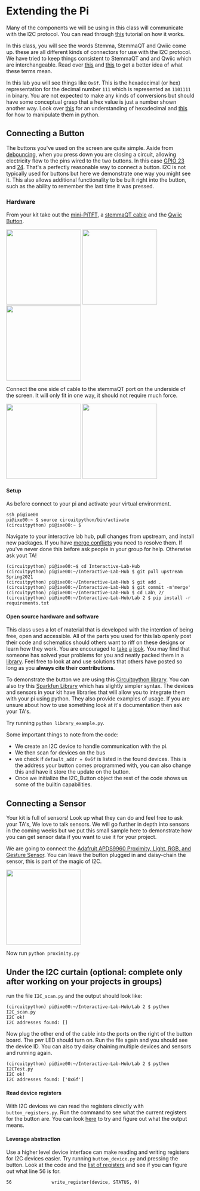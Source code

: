 # Extending the Pi

Many of the components we will be using in this class will communicate with the I2C protocol. You can read through [this](https://learn.sparkfun.com/tutorials/i2c/all) tutorial on how it works.

In this class, you will see the words Stemma, StemmaQT and Qwiic come up. these are all different kinds of connectors for use with the I2C protocol. We have tried to keep things consistent to StemmaQT and and Qwiic which are interchangeable. Read over [this](https://learn.adafruit.com/introducing-adafruit-stemma-qt/what-is-stemma) and [this](https://www.sparkfun.com/qwiic#overview) to get a better idea of what these terms mean.

In this lab you will see things like `0x6f`. This is the hexadecimal (or hex) representation for the decimal number `111` which is represented as `1101111` in binary. You are not expected to make any kinds of conversions but should have some conceptual grasp that a hex value is just a number shown another way. Look over [this](https://learn.sparkfun.com/tutorials/hexadecimal/introduction) for an understanding of hexadecimal and [this](https://towardsdatascience.com/binary-hex-and-octal-in-python-20222488cee1) for how to manipulate them in python.

## Connecting a Button

The buttons you've used on the screen are quite simple. Aside from [debouncing](https://learn.adafruit.com/make-it-switch/debouncing), when you press down you are closing a circuit, allowing electricity flow to the pins wired to the two buttons. In this case [GPIO 23](https://pinout.xyz/pinout/pin16_gpio23) and [24](https://pinout.xyz/pinout/pin18_gpio24). That's a perfectly reasonable way to connect a button. I2C is not typically used for buttons but here we demonstrate one way you might see it. This also allows additional functionality to be built right into the button, such as the ability to remember the last time it was pressed. 

### Hardware

From your kit take out the [mini-PiTFT](https://learn.adafruit.com/adafruit-mini-pitft-135x240-color-tft-add-on-for-raspberry-pi), a [stemmaQT cable](https://www.adafruit.com/product/4210) and the [Qwiic Button](https://www.sparkfun.com/products/16842). <p float="left">
  <img src="https://cdn-learn.adafruit.com/assets/assets/000/082/842/large1024/adafruit_products_4393_iso_ORIG_2019_10.jpg" height="200" />
  <img src="https://cdn-shop.adafruit.com/970x728/4210-02.jpg" height="200">
  <img src="https://cdn.sparkfun.com//assets/parts/1/5/7/6/7/16842-SparkFun_Qwiic_Button_-_Green_LED-01.jpg" height="200">
</p>

Connect the one side of cable to the stemmaQT port on the underside of the screen. It will only fit in one way, it should not require much force.

<p float="left">
<img src="https://cdn-learn.adafruit.com/assets/assets/000/087/539/medium640/adafruit_products_4393_quarter_ORIG_2019_10.jpg?1579991932" height="200" />
<img src="https://cdn-learn.adafruit.com/assets/assets/000/082/861/original/adafruit_products_image.png" height="200">
</p>

#### Setup
As before connect to your pi and activate your virtual environment.

```
ssh pi@ixe00
pi@ixe00:~ $ source circuitpython/bin/activate
(circuitpython) pi@ixe00:~ $ 

```

Navigate to your interactive lab hub, pull changes from upstream, and install new packages. If you have [merge conflicts](https://www.atlassian.com/git/tutorials/using-branches/merge-conflicts) you need to resolve them. If you've never done this before ask people in your group for help. Otherwise ask yout TA!

```
(circuitpython) pi@ixe00:~$ cd Interactive-Lab-Hub
(circuitpython) pi@ixe00:~/Interactive-Lab-Hub $ git pull upstream Spring2021
(circuitpython) pi@ixe00:~/Interactive-Lab-Hub $ git add .
(circuitpython) pi@ixe00:~/Interactive-Lab-Hub $ git commit -m'merge'
(circuitpython) pi@ixe00:~/Interactive-Lab-Hub $ cd Lab\ 2/
(circuitpython) pi@ixe00:~/Interactive-Lab-Hub/Lab 2 $ pip install -r requirements.txt
```

#### Open source hardware and software

This class uses a lot of material that is developed with the intention of being free, open and accessible. All of the parts you used for this lab openly post their code and schematics should others want to riff on these designs or learn how they work. You are encouraged to [take](https://learn.adafruit.com/adafruit-mini-pitft-135x240-color-tft-add-on-for-raspberry-pi/downloads) [a](https://www.raspberrypi.org/documentation/hardware/raspberrypi/schematics/rpi_SCH_4b_4p0_reduced.pdf) [look](https://github.com/sparkfun/Qwiic_Button). You may find that someone has solved your problems for you and neatly packed them in a [library](https://github.com/gmparis/CircuitPython_I2C_Button). Feel free to look at and use solutions that others have posted so long as you **always cite their contributions**. 

To demonstrate the button we are using this [Circuitpython library](https://github.com/gmparis/CircuitPython_I2C_Button). You can also try this [Sparkfun Library](https://github.com/sparkfun/Qwiic_Button_Py) which has slightly simpler syntax. The devices and sensors in your kit have libraries that will allow you to integrate them with your pi using python. They also provide examples of usage. If you are unsure about how to use something look at it's documentation then ask your TA's.

Try running `python library_example.py`. 

Some important things to note from the code:

 * We create an I2C device to handle communication with the pi.
 * We then scan for devices on the bus
 * we check if `default_addr = 0x6f` is listed in the found devices. This is the address your button comes programmed with, you can also change this and have it store the update on the button.
 * Once we initialize the I2C_Button object the rest of the code shows us some of the builtin capabilities.

## Connecting a Sensor

Your kit is full of sensors! Look up what they can do and feel free to ask your TA's, We love to talk sensors. We will go further in depth into sensors in the coming weeks but we put this small sample here  to demonstrate how you can get sensor data if you want to use it for your project.

We are going to connect the [Adafruit APDS9960 Proximity, Light, RGB, and Gesture Sensor](https://www.adafruit.com/product/3595). You can leave the button plugged in and daisy-chain the sensor, this is part of the magic of I2C.

<img src="https://cdn-shop.adafruit.com/1200x900/3595-03.jpg" height="200" />


Now run `python proximity.py`

 
## Under the I2C curtain (optional: complete only after working on your projects in groups)

run the file `I2C_scan.py` and the output should look like:

```
(circuitpython) pi@ixe00:~/Interactive-Lab-Hub/Lab 2 $ python I2C_scan.py 
I2C ok!
I2C addresses found: []

```

Now plug the other end of the cable into the ports on the right of the button board. The pwr LED should turn on. Run the file again and you should see the device ID. You can also try daisy chaining multiple devices and sensors and running again.

```
(circuitpython) pi@ixe00:~/Interactive-Lab-Hub/Lab 2 $ python I2CTest.py 
I2C ok!
I2C addresses found: ['0x6f']
```
#### Read device registers

With I2C devices we can read the registers directly with `button_registers.py`. Run the command to see what the current registers for the button are. You can look [here](https://cdn.sparkfun.com/assets/learn_tutorials/1/1/0/8/Qwiic_Button_I2C_Register_Map.pdf) to try and figure out what the output means.

#### Leverage abstraction

Use a higher level device interface can make reading and writing registers for I2C devices easier. Try running `button_device.py` and pressing the button. Look at the code and the [list of registers](https://cdn.sparkfun.com/assets/learn_tutorials/1/1/0/8/Qwiic_Button_I2C_Register_Map.pdf) and see if you can figure out what line 56 is for.

```
56               write_register(device, STATUS, 0)
```
